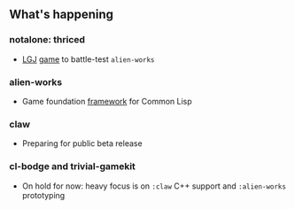 ## What's happening

### notalone: thriced
* [LGJ](https://itch.io/jam/autumn-lisp-game-jam-2021)
  [game](https://github.com/borodust/notalone-thriced) to battle-test
  `alien-works`

### alien-works
* Game foundation [framework](https://github.com/borodust/alien-works) for Common Lisp

### claw
* Preparing for public beta release

### cl-bodge and trivial-gamekit
* On hold for now: heavy focus is on `:claw` C++ support and `:alien-works` prototyping
